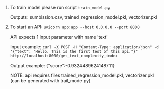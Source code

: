 1. To train model please run script `train_model.py`
   
    Outputs: sumbission.csv, trained_regression_model.pkl, vectorizer.pkl
3. To start an API: `uvicorn app:app --host 0.0.0.0 --port 8000`
   
     API expects 1 input parameter with name 'text'
   
     Input example: `curl -X POST -H "Content-Type: application/json" -d '{"text": "Hello. This is the first test of this api."}' http://localhost:8000/get_text_complexity_index`
   
     Output example: {"score":-0.9324489624148711}
   
     NOTE: api requires files trained_regression_model.pkl, vectorizer.pkl (can be generated with trail_mode.py)
